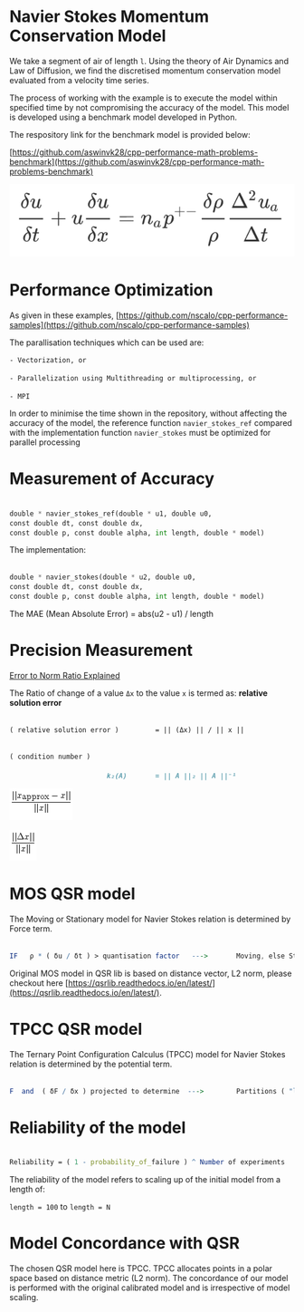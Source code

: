 # Navier Stokes Momentum Conservation Model

We take a segment of air of length `l`. Using the theory of Air Dynamics and Law of Diffusion, we find the discretised momentum conservation model evaluated from a velocity time series. 

The process of working with the example is to execute the model within specified time by not compromising the accuracy of the model. This model is developed using a benchmark model developed in Python.

The respository link for the benchmark model is provided below:

[https://github.com/aswinvk28/cpp-performance-math-problems-benchmark](https://github.com/aswinvk28/cpp-performance-math-problems-benchmark)

![eqn-navier](./navier-stokes/eqn-navier.png)

# Performance Optimization

As given in these examples, [https://github.com/nscalo/cpp-performance-samples](https://github.com/nscalo/cpp-performance-samples)

The parallisation techniques which can be used are:

    - Vectorization, or
    
    - Parallelization using Multithreading or multiprocessing, or
    
    - MPI

In order to minimise the time shown in the repository, without affecting the accuracy of the model, the reference function `navier_stokes_ref` compared with the implementation function `navier_stokes` must be optimized for parallel processing

# Measurement of Accuracy

```python

double * navier_stokes_ref(double * u1, double u0, 
const double dt, const double dx, 
const double p, const double alpha, int length, double * model)

```

The implementation:

```python

double * navier_stokes(double * u2, double u0, 
const double dt, const double dx, 
const double p, const double alpha, int length, double * model)

```

The MAE (Mean Absolute Error) = abs(u2 - u1) / length

# Precision Measurement

[Error to Norm Ratio Explained](http://www.math.pitt.edu/~sussmanm/2071Spring08/lab05/index.html#TypesOfErrors)

The Ratio of change of a value `Δx` to the value `x` is termed as: **relative solution error**

```markdown

( relative solution error )         = || (Δx) || / || x ||

```

```markdown

( condition number )

                        k₂(A)       = || A ||₂ || A ||⁻¹

```

![](./resid-x.png)

![](./resid-x2.png)

# MOS QSR model

The Moving or Stationary model for Navier Stokes relation is determined by Force term.

```mathematica

IF   ρ * ( δu / δt ) > quantisation factor   --->       Moving, else Stationary

```

Original MOS model in QSR lib is based on distance vector, L2 norm, please checkout here [https://qsrlib.readthedocs.io/en/latest/](https://qsrlib.readthedocs.io/en/latest/). 

# TPCC QSR model

The Ternary Point Configuration Calculus (TPCC) model for Navier Stokes relation is determined by the potential term.

```mathematica

F  and  ( δF / δx ) projected to determine  --->        Partitions ( "lb", "bl", "fl", "lf", "rf", "fr", "br", "rb" )

```

# Reliability of the model

```mathematica

Reliability = ( 1 - probability_of_failure ) ^ Number of experiments

```

The reliability of the model refers to scaling up of the initial model from a length of:

`length = 100` to `length = N`

# Model Concordance with QSR

The chosen QSR model here is TPCC. TPCC allocates points in a polar space based on distance metric (L2 norm). The concordance of our model is performed with the original calibrated model and is irrespective of model scaling. 
